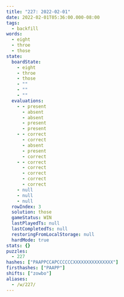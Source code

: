 ```yaml
---
title: "227: 2022-02-01"
date: 2022-02-01T05:36:00.000-08:00
tags:
  - backfill
words:
  - eight
  - throe
  - those
state:
  boardState:
    - eight
    - throe
    - those
    - ""
    - ""
    - ""
  evaluations:
    - - present
      - absent
      - absent
      - present
      - present
    - - correct
      - correct
      - absent
      - present
      - correct
    - - correct
      - correct
      - correct
      - correct
      - correct
    - null
    - null
    - null
  rowIndex: 3
  solution: those
  gameStatus: WIN
  lastPlayedTs: null
  lastCompletedTs: null
  restoringFromLocalStorage: null
  hardMode: true
stats: {}
puzzles:
  - 227
hashes: ["PAAPPCCAPCCCCCCXXXXXXXXXXXXXXX"]
firsthashes: ["PAAPP"]
shifts: ["zowbo"]
aliases:
  - /w/227/
---
```

<!-- more -->
